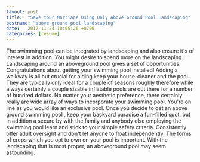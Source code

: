 ```yaml
---
layout: post
title:  "Save Your Marriage Using Only Above Ground Pool Landscaping"
postname: "above-ground-pool-landscaping"
date:   2017-11-24 10:05:26 +0700
categories: [resume]
---
```

The swimming pool can be integrated by landscaping and also ensure it's of interest in addition. You might desire to spend more on the landscaping. Landscaping around an aboveground pool gives a set of opportunities. Congratulations about getting your swimming pool installed! Adding a walkway is all but crucial for aiding keep your house-cleaner and the pool. They are typically only ideal for a couple of seasons roughly therefore while always certainly a couple sizable inflatable pools are out there for a number of hundred dollars. No matter your aesthetic preference, there certainly really are wide array of ways to incorporate your swimming pool. You're on line as you would like an exclusive pool. Once you decide to get an above ground swimming pool , keep your backyard paradise a fun-filled spot, but in addition a secure by with the family and anybody else employing the swimming pool learn and stick to your simple safety criteria. Consistently offer adult oversight and don't let anyone to float independently. The forms of crops which you opt to own on your pool is important. With the landscaping that is most proper, an aboveground pool may seem astounding.
